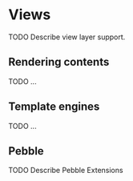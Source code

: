 # Views

TODO Describe view layer support.

## Rendering contents

TODO ...

## Template engines

TODO ...

## Pebble

TODO Describe Pebble Extensions